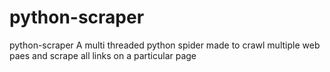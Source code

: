 # python-scraper
python-scraper
A multi threaded python spider made to crawl multiple web paes and scrape all links on a particular page
